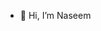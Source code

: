 - 👋 Hi, I’m Naseem

 <!---
naseem is a ✨ special ✨ repository because its `README.md` (this file) appears on your GitHub profile.
You can click the Preview link to take a look at your changes.
--->
